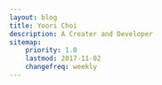 ```yaml
---
layout: blog
title: Yoori Choi
description: A Creater and Developer
sitemap:
    priority: 1.0
    lastmod: 2017-11-02
    changefreq: weekly
---
```

